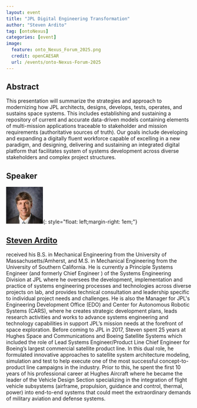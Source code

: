 ```yaml
---
layout: event
title: "JPL Digital Engineering Transformation"
author: "Steven Ardito"
tag: [ontoNexus]
categories: [event]
image:
  feature: onto_Nexus_Forum_2025.png
  credit: openCAESAR
  url: /events/onto-Nexus-Forum-2025
---
```


## Abstract

This presentation will summarize the strategies and approach to modernizing how JPL architects, designs, develops, tests, operates, and sustains space systems.  This includes establishing and sustaining a repository of current and accurate data-driven models containing elements of multi-mission applications traceable to stakeholder and mission requirements (authoritative sources of truth).  Our goals include developing and expanding a digitally fluent workforce capable of excelling in a new paradigm, and designing, delivering and sustaining an integrated digital platform that facilitates system of systems development across diverse stakeholders and complex project structures.

## Speaker

![Steven Ardito](img/Ardito.jpg){: style="float: left;margin-right: 1em;"}

<h2><a href="mailto:steven.e.ardito@jpl.nasa.gov">Steven Ardito</a></h2> received his B.S. in Mechanical Engineering from the University of Massachusetts/Amherst, and M.S. in Mechanical Engineering from the University of Southern California.  He is currently a Principle Systems Engineer (and formerly Chief Engineer ) of the Systems Engineering Division at JPL where he oversees the development, implementation and practice of systems engineering processes and technologies across diverse projects on lab, and provides technical consultation and leadership specific to individual project needs and challenges.  He is also the Manager for JPL's Engineering Development Office (EDO) and Center for Autonomous Robotic Systems (CARS), where he creates strategic development plans, leads research activities and works to advance systems engineering and technology capabilities in support JPL’s mission needs at the forefront of space exploration.  Before coming to JPL in 2017, Steven spent 25 years at Hughes Space and Communications and Boeing Satellite Systems which included the role of Lead Systems Engineer/Product Line Chief Engineer for Boeing’s largest commercial satellite product line.  In this dual role, he formulated innovative approaches to satellite system architecture modeling, simulation and test to help execute one of the most successful concept-to-product line campaigns in the industry.    Prior to this, he spent the first 10 years of his professional career at Hughes Aircraft where he became the leader of the Vehicle Design Section specializing in the integration of flight vehicle subsystems (airframe, propulsion, guidance and control, thermal, power) into end-to-end systems that could meet the extraordinary demands of military aviation and defense systems.